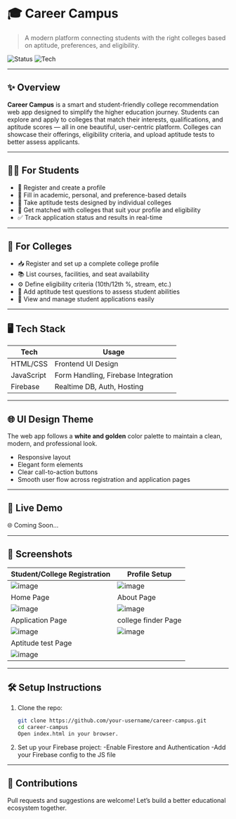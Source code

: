 # 🎓 Career Campus

> A modern platform connecting students with the right colleges based on aptitude, preferences, and eligibility.

![Status](https://img.shields.io/badge/status-In_Progress-blue)
![Tech](https://img.shields.io/badge/Tech-Firebase%20%7C%20HTML%20%7C%20CSS%20%7C%20JS-lightgrey)

---

## ✨ Overview

**Career Campus** is a smart and student-friendly college recommendation web app designed to simplify the higher education journey. Students can explore and apply to colleges that match their interests, qualifications, and aptitude scores — all in one beautiful, user-centric platform. Colleges can showcase their offerings, eligibility criteria, and upload aptitude tests to better assess applicants.

---

## 🧑‍🎓 For Students

- 🔐 Register and create a profile
- 📄 Fill in academic, personal, and preference-based details
- 🧠 Take aptitude tests designed by individual colleges
- 🏫 Get matched with colleges that suit your profile and eligibility
- ✅ Track application status and results in real-time

---

## 🏢 For Colleges

- 📥 Register and set up a complete college profile
- 📚 List courses, facilities, and seat availability
- ⚙️ Define eligibility criteria (10th/12th %, stream, etc.)
- 📝 Add aptitude test questions to assess student abilities
- 👀 View and manage student applications easily

---

## 🖥️ Tech Stack

| Tech         | Usage                     |
|--------------|---------------------------|
| HTML/CSS     | Frontend UI Design        |
| JavaScript   | Form Handling, Firebase Integration |
| Firebase     | Realtime DB, Auth, Hosting |

---

## 🌐 UI Design Theme

The web app follows a **white and golden** color palette to maintain a clean, modern, and professional look.  
- Responsive layout
- Elegant form elements
- Clear call-to-action buttons
- Smooth user flow across registration and application pages

---

## 🚀 Live Demo

🌐 Coming Soon...

---

## 📸 Screenshots

| Student/College Registration | Profile Setup |
|----------------------|------------------------|
| ![image](https://github.com/user-attachments/assets/38fb2a4f-e6dd-4d82-ba48-3b3c1e544115) | ![image](https://github.com/user-attachments/assets/f6105e7e-d039-44f3-ac0f-06f3f1947206)
| Home Page | About Page |
| ![image](https://github.com/user-attachments/assets/89e09ab0-79f7-48e4-bfd4-c67d8370330c) | ![image](https://github.com/user-attachments/assets/433048ac-7b1c-4a19-af37-aa21ff350d99)
| Application Page | college finder Page |
| ![image](https://github.com/user-attachments/assets/2e80201b-0061-4f08-bb4c-06754fe70104) | ![image](https://github.com/user-attachments/assets/f8bd7f3a-0262-487b-af3e-60f0154fc77a)
| Aptitude test Page 
| ![image](https://github.com/user-attachments/assets/21094f7c-7732-40d5-a400-0a09bdcc7ddb)








---

## 🛠️ Setup Instructions

1. Clone the repo:
   ```bash
   git clone https://github.com/your-username/career-campus.git
   cd career-campus
   Open index.html in your browser.

2. Set up your Firebase project:
   -Enable Firestore and Authentication
   -Add your Firebase config to the JS file
   
---

## 🤝 Contributions
Pull requests and suggestions are welcome!
Let’s build a better educational ecosystem together.



